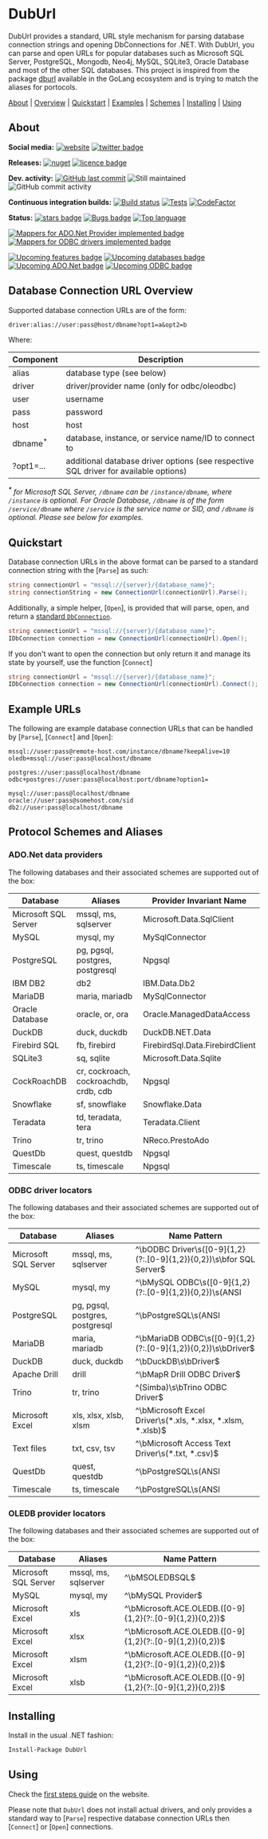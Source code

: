 # DubUrl
DubUrl provides a standard, URL style mechanism for parsing database connection strings and opening DbConnections for .NET. With DubUrl, you can parse and open URLs for popular databases such as Microsoft SQL Server, PostgreSQL, Mongodb, Neo4j, MySQL, SQLite3, Oracle Database and most of the other SQL databases. This project is inspired from the package [dburl](https://pkg.go.dev/github.com/xo/dburl@v0.10.0/_example) available in the GoLang ecosystem and is trying to match the aliases for portocols.

[About][] | [Overview][] | [Quickstart][] | [Examples][] | [Schemes][] | [Installing][] | [Using][]

[About]: #about (About)
[Overview]: #database-connection-url-overview (Database Connection URL Overview)
[Quickstart]: #quickstart (Quickstart)
[Examples]: #example-urls (Example URLs)
[Schemes]: #protocol-schemes-and-aliases (Protocol Schemes and Aliases)
[Installing]: #installing (Installing)
[Using]: #using (Using)

## About

**Social media:** [![website](https://img.shields.io/badge/website-seddryck.github.io/DubUrl-fe762d.svg)](https://seddryck.github.io/DubUrl)
[![twitter badge](https://img.shields.io/badge/twitter%20DubUrl-@Seddryck-blue.svg?style=flat&logo=twitter)](https://twitter.com/Seddryck)

**Releases:** [![nuget](https://img.shields.io/nuget/v/DubUrl.svg)](https://www.nuget.org/packages/DubUrl/) <!-- [![GitHub Release Date](https://img.shields.io/github/release-date/seddryck/DubUrl.svg)](https://github.com/Seddryck/DubUrl/releases/latest) --> [![licence badge](https://img.shields.io/badge/License-Apache%202.0-yellow.svg)](https://github.com/Seddryck/DubUrl/blob/master/LICENSE)
<!-- [![FOSSA Status](https://app.fossa.com/api/projects/git%2Bgithub.com%2FSeddryck%2FDubUrl.svg?type=shield)](https://app.fossa.com/projects/git%2Bgithub.com%2FSeddryck%2FDubUrl?ref=badge_shield) -->

**Dev. activity:** [![GitHub last commit](https://img.shields.io/github/last-commit/Seddryck/DubUrl.svg)](https://github.com/Seddryck/DubUrl/commits)
![Still maintained](https://img.shields.io/maintenance/yes/2023.svg)
![GitHub commit activity](https://img.shields.io/github/commit-activity/y/Seddryck/DubUrl)

**Continuous integration builds:** [![Build status](https://ci.appveyor.com/api/projects/status/k26u1sesu2tt9pgl?svg=true)](https://ci.appveyor.com/project/Seddryck/DubUrl/)
[![Tests](https://img.shields.io/appveyor/tests/seddryck/DubUrl.svg)](https://ci.appveyor.com/project/Seddryck/DubUrl/build/tests)
[![CodeFactor](https://www.codefactor.io/repository/github/seddryck/duburl/badge)](https://www.codefactor.io/repository/github/seddryck/duburl)

**Status:** [![stars badge](https://img.shields.io/github/stars/Seddryck/DubUrl.svg)](https://github.com/Seddryck/DubUrl/stargazers)
[![Bugs badge](https://img.shields.io/github/issues/Seddryck/DubUrl/bug.svg?color=red&label=Bugs)](https://github.com/Seddryck/DubUrl/issues?utf8=%E2%9C%93&q=is:issue+is:open+label:bug+)
[![Top language](https://img.shields.io/github/languages/top/seddryck/DubUrl.svg)](https://github.com/Seddryck/DubUrl/search?l=C%23)

<!-- START BADGES -->
[![Mappers for ADO.Net Provider implemented badge](https://img.shields.io/badge/Mappers%20for%20ADO.Net%20Provider-15%20implemented-green)](https://seddryck.github.io/DubUrl/docs/native-ado-net-providers)
[![Mappers for ODBC drivers implemented badge](https://img.shields.io/badge/Mappers%20for%20ODBC%20drivers-11%20implemented-green)](https://seddryck.github.io/DubUrl/docs/odbc-driver-locators)
<!-- END BADGES -->

[![Upcoming features badge](https://img.shields.io/github/issues/seddryck/DubUrl/upcoming-feature.svg?color=purple&label=Feature%20requests)](https://github.com/Seddryck/DubUrl/issues?utf8=%E2%9C%93&q=is:issue+is:open+label:new-feature+)
[![Upcoming databases badge](https://img.shields.io/github/issues/seddryck/DubUrl/new-database.svg?color=purple&label=Upcoming%20supported%20database)](https://github.com/Seddryck/DubUrl/issues?utf8=%E2%9C%93&q=is:issue+is:open+label:new-database+)
[![Upcoming ADO.Net badge](https://img.shields.io/github/issues/seddryck/DubUrl/ado-net-provider.svg?color=purple&label=Upcoming%20ADO.Net%20provider)](https://github.com/Seddryck/DubUrl/issues?utf8=%E2%9C%93&q=is:issue+is:open+label:ado-net-provider+)
[![Upcoming ODBC badge](https://img.shields.io/github/issues/seddryck/DubUrl/odbc-driver-locator.svg?color=purple&label=Upcoming%20ODBC%20driver%20locator)](https://github.com/Seddryck/DubUrl/issues?utf8=%E2%9C%93&q=is:issue+is:open+label:odbc-driver-locator+)

## Database Connection URL Overview

Supported database connection URLs are of the form:

```text
driver:alias://user:pass@host/dbname?opt1=a&opt2=b
```

Where:

| Component          | Description                                                                          |
|--------------------|--------------------------------------------------------------------------------------|
| alias              | database type (see below)                                                            |
| driver             | driver/provider name (only for odbc/oleodbc)                                         |
| user               | username                                                                             |
| pass               | password                                                                             |
| host               | host                                                                                 |
| dbname<sup>*</sup> | database, instance, or service name/ID to connect to                                 |
| ?opt1=...          | additional database driver options (see respective SQL driver for available options) |

<i><sup><b>*</b></sup> for Microsoft SQL Server, `/dbname` can be
`/instance/dbname`, where `/instance` is optional. For Oracle Database,
`/dbname` is of the form `/service/dbname` where `/service` is the service name
or SID, and `/dbname` is optional. Please see below for examples.</i>

## Quickstart

Database connection URLs in the above format can be parsed to a standard connection string with the [`Parse`] as such:

```csharp
string connectionUrl = "mssql://{server}/{database_name}";
string connectionString = new ConnectionUrl(connectionUrl).Parse();
```

Additionally, a simple helper, [`Open`], is provided that will parse, open, and return a [standard `DbConnection`](https://docs.microsoft.com/en-us/dotnet/api/system.data.common.dbconnection). 

```csharp
string connectionUrl = "mssql://{server}/{database_name}";
IDbConnection connection = new ConnectionUrl(connectionUrl).Open();
```

If you don't want to open the connection but only return it and manage its state by yourself, use the function [`Connect`]

```csharp
string connectionUrl = "mssql://{server}/{database_name}";
IDbConnection connection = new ConnectionUrl(connectionUrl).Connect();
```

## Example URLs

The following are example database connection URLs that can be handled by
[`Parse`], [`Connect`] and [`Open`]:

```text
mssql://user:pass@remote-host.com/instance/dbname?keepAlive=10
oledb+mssql://user:pass@localhost/dbname

postgres://user:pass@localhost/dbname
odbc+postgres://user:pass@localhost:port/dbname?option1=

mysql://user:pass@localhost/dbname
oracle://user:pass@somehost.com/sid
db2://user:pass@localhost/dbname
```

## Protocol Schemes and Aliases

### ADO.Net data providers

The following databases and their associated schemes are supported out of the box:

<!-- START ADONET TABLE -->
|Database             | Aliases                               | Provider Invariant Name        |
|-------------------- | ------------------------------------- | -------------------------------|
|Microsoft SQL Server | mssql, ms, sqlserver                  | Microsoft.Data.SqlClient       |
|MySQL                | mysql, my                             | MySqlConnector                 |
|PostgreSQL           | pg, pgsql, postgres, postgresql       | Npgsql                         |
|IBM DB2              | db2                                   | IBM.Data.Db2                   |
|MariaDB              | maria, mariadb                        | MySqlConnector                 |
|Oracle Database      | oracle, or, ora                       | Oracle.ManagedDataAccess       |
|DuckDB               | duck, duckdb                          | DuckDB.NET.Data                |
|Firebird SQL         | fb, firebird                          | FirebirdSql.Data.FirebirdClient|
|SQLite3              | sq, sqlite                            | Microsoft.Data.Sqlite          |
|CockRoachDB          | cr, cockroach, cockroachdb, crdb, cdb | Npgsql                         |
|Snowflake            | sf, snowflake                         | Snowflake.Data                 |
|Teradata             | td, teradata, tera                    | Teradata.Client                |
|Trino                | tr, trino                             | NReco.PrestoAdo                |
|QuestDb              | quest, questdb                        | Npgsql                         |
|Timescale            | ts, timescale                         | Npgsql                         |
<!-- END ADONET TABLE -->

### ODBC driver locators

The following databases and their associated schemes are supported out of the box:

<!-- START ODBC TABLE -->
|Database             | Aliases                         | Name Pattern                                                               |
|-------------------- | ------------------------------- | ---------------------------------------------------------------------------|
|Microsoft SQL Server | mssql, ms, sqlserver            | ^\bODBC Driver\s([0-9]{1,2}(?:\.[0-9]{1,2}){0,2})\s\bfor SQL Server$       |
|MySQL                | mysql, my                       | ^\bMySQL ODBC\s([0-9]{1,2}(?:\.[0-9]{1,2}){0,2})\s(ANSI|Unicode)\s\bDriver$|
|PostgreSQL           | pg, pgsql, postgres, postgresql | ^\bPostgreSQL\s(ANSI|Unicode)(\(x64\))?$                                   |
|MariaDB              | maria, mariadb                  | ^\bMariaDB ODBC\s([0-9]{1,2}(?:\.[0-9]{1,2}){0,2})\s\bDriver$              |
|DuckDB               | duck, duckdb                    | ^\bDuckDB\s\bDriver$                                                       |
|Apache Drill         | drill                           | ^\bMapR Drill ODBC Driver$                                                 |
|Trino                | tr, trino                       | ^(Simba)\s\bTrino ODBC Driver$                                             |
|Microsoft Excel      | xls, xlsx, xlsb, xlsm           | ^\bMicrosoft Excel Driver\s\(\*\.xls, \*\.xlsx, \*\.xlsm, \*\.xlsb\)$      |
|Text files           | txt, csv, tsv                   | ^\bMicrosoft Access Text Driver\s\(\*\.txt, \*\.csv\)$                     |
|QuestDb              | quest, questdb                  | ^\bPostgreSQL\s(ANSI|Unicode)(\(x64\))?$                                   |
|Timescale            | ts, timescale                   | ^\bPostgreSQL\s(ANSI|Unicode)(\(x64\))?$                                   |
<!-- END ODBC TABLE -->

### OLEDB provider locators

The following databases and their associated schemes are supported out of the box:

<!-- START OLEDB TABLE -->
|Database             | Aliases              | Name Pattern                                                |
|-------------------- | -------------------- | ------------------------------------------------------------|
|Microsoft SQL Server | mssql, ms, sqlserver | ^\bMSOLEDBSQL$                                              |
|MySQL                | mysql, my            | ^\bMySQL Provider$                                          |
|Microsoft Excel      | xls                  | ^\bMicrosoft\.ACE\.OLEDB\.([0-9]{1,2}(?:\.[0-9]{1,2}){0,2})$|
|Microsoft Excel      | xlsx                 | ^\bMicrosoft\.ACE\.OLEDB\.([0-9]{1,2}(?:\.[0-9]{1,2}){0,2})$|
|Microsoft Excel      | xlsm                 | ^\bMicrosoft\.ACE\.OLEDB\.([0-9]{1,2}(?:\.[0-9]{1,2}){0,2})$|
|Microsoft Excel      | xlsb                 | ^\bMicrosoft\.ACE\.OLEDB\.([0-9]{1,2}(?:\.[0-9]{1,2}){0,2})$|
<!-- END OLEDB TABLE -->

## Installing

Install in the usual .NET fashion:

```sh
Install-Package DubUrl
```

## Using

Check the [first steps guide](https://seddryck.github.io/DubUrl/docs/basics-connection-url/) on the website.

Please note that `DubUrl` does not install actual drivers, and only provides a standard way to [`Parse`] respective database connection URLs then [`Connect`] or [`Open`] connections.





























